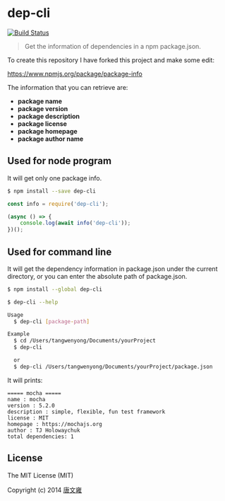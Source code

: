 # dep-cli
[![Build Status](https://www.travis-ci.org/Tammeny/dep-cli.svg?branch=master)](https://www.travis-ci.org/Tammeny/dep-cli)
> Get the information of dependencies in a npm package.json.

To create this repository I have forked this project and make some edit:

https://www.npmjs.org/package/package-info

The information that you can retrieve are:
- <b>package name</b>
- <b>package version</b>
- <b>package description</b>
- <b>package license</b>
- <b>package homepage</b>
- <b>package author name</b>

## Used for node program
It will get only one package info.
```sh
$ npm install --save dep-cli
```

```js
const info = require('dep-cli');

(async () => {
    console.log(await info('dep-cli'));
})();
```

## Used for command line
It will get the dependency information in package.json under the current directory, or you can enter the absolute path of package.json.

```sh
$ npm install --global dep-cli
```

```sh
$ dep-cli --help

Usage
  $ dep-cli [package-path]

Example
  $ cd /Users/tangwenyong/Documents/yourProject
  $ dep-cli

  or
  $ dep-cli /Users/tangwenyong/Documents/yourProject/package.json
```

It will prints:
```
===== mocha =====
name : mocha
version : 5.2.0
description : simple, flexible, fun test framework
license : MIT
homepage : https://mochajs.org
author : TJ Holowaychuk
total dependencies: 1
```

## License

The MIT License (MIT)

Copyright (c) 2014 [唐文雍](https://www.tangwenyong.com)
